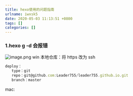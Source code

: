```yaml
---
title: hexo使用的问题指南
urlname: iwxsk5
date: 2020-05-03 11:13:51 +0800
tags: []
categories: []
---
```


### 1.hexo g -d 会报错

![image.png](https://cdn.nlark.com/yuque/0/2020/png/241787/1588475689582-0959dce9-cdf9-4e4f-937b-175fcab6f7ce.png#align=left&display=inline&height=127&margin=%5Bobject%20Object%5D&name=image.png&originHeight=254&originWidth=1160&size=179534&status=done&style=none&width=580)
win 本地仓库：将 https 改为 ssh

```javascript
deploy：
   type：git
   repo：git@github.com:Leader755/leader755.github.io.git
   branch：master
```

mac:
